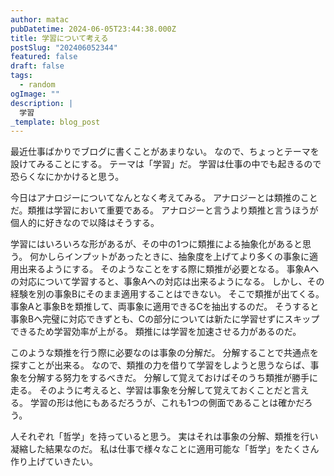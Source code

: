 ```yaml
---
author: matac
pubDatetime: 2024-06-05T23:44:38.000Z
title: 学習について考える
postSlug: "202406052344"
featured: false
draft: false
tags:
  - random
ogImage: ""
description: |
  学習
_template: blog_post
---
```


最近仕事ばかりでブログに書くことがあまりない。
なので、ちょっとテーマを設けてみることにする。
テーマは「学習」だ。
学習は仕事の中でも起きるので恐らくなにかかけると思う。

今日はアナロジーについてなんとなく考えてみる。
アナロジーとは類推のことだ。類推は学習において重要である。
アナロジーと言うより類推と言うほうが個人的に好きなので以降はそうする。

学習にはいろいろな形があるが、その中の1つに類推による抽象化があると思う。
何かしらインプットがあったときに、抽象度を上げてより多くの事象に適用出来るようにする。
そのようなことをする際に類推が必要となる。
事象Aへの対応について学習すると、事象Aへの対応は出来るようになる。
しかし、その経験を別の事象Bにそのまま適用することはできない。
そこで類推が出てくる。事象Aと事象Bを類推して、両事象に適用できるCを抽出するのだ。
そうすると事象Bへ完璧に対応できずとも、Cの部分については新たに学習せずにスキップできるため学習効率が上がる。
類推には学習を加速させる力があるのだ。

このような類推を行う際に必要なのは事象の分解だ。
分解することで共通点を探すことが出来る。
なので、類推の力を借りて学習をしようと思うならば、事象を分解する努力をするべきだ。
分解して覚えておけばそのうち類推が勝手に走る。
そのように考えると、学習は事象を分解して覚えておくことだと言える。
学習の形は他にもあるだろうが、これも1つの側面であることは確かだろう。

人それぞれ「哲学」を持っていると思う。
実はそれは事象の分解、類推を行い凝縮した結果なのだ。
私は仕事で様々なことに適用可能な「哲学」をたくさん作り上げていきたい。
